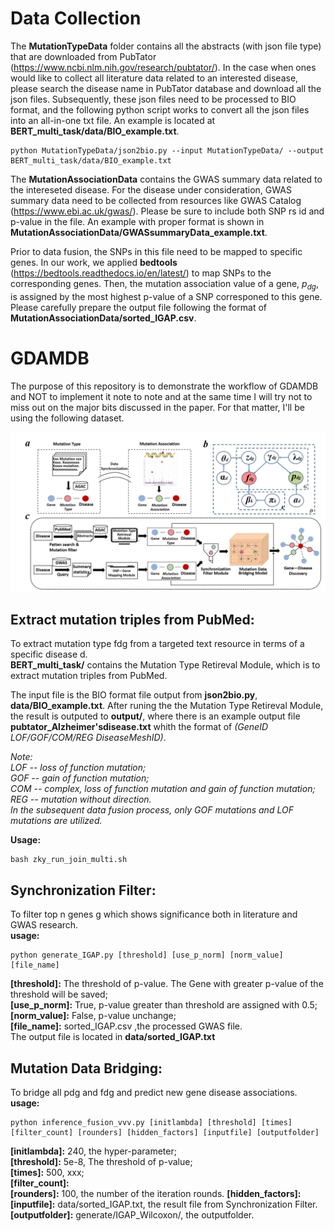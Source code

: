 # Data Collection
The **MutationTypeData** folder contains all the abstracts (with json file type) that are downloaded from PubTator (https://www.ncbi.nlm.nih.gov/research/pubtator/). In the case when ones would like to collect all literature data related to an interested disease, please search the disease name in PubTator database and download all the json files. Subsequently, these json files need to be processed to BIO format, and the following python script works to convert all the json files into an all-in-one txt file. An example is located at **BERT_multi_task/data/BIO_example.txt**.

    python MutationTypeData/json2bio.py --input MutationTypeData/ --output BERT_multi_task/data/BIO_example.txt

The **MutationAssociationData** contains the GWAS summary data related to the intereseted disease. For the disease under consideration, GWAS summary data need to be collected from resources like GWAS Catalog (https://www.ebi.ac.uk/gwas/). Please be sure to include both SNP rs id and p-value in the file. An example with proper format is shown in **MutationAssociationData/GWASsummaryData_example.txt**. 

Prior to data fusion, the SNPs in this file need to be mapped to specific genes. In our work, we applied **bedtools** (https://bedtools.readthedocs.io/en/latest/) to map SNPs to the corresponding genes. Then, the mutation association value of a gene, $p_{dg}$, is assigned by the most highest p-value of a SNP corresponed to this gene. Please carefully prepare the output file following the format of **MutationAssociationData/sorted_IGAP.csv**.


# GDAMDB
The purpose of this repository is to demonstrate the workflow of 
GDAMDB and NOT to implement it note to note and at the same time I will
 try not to miss out on the major bits discussed in the paper.
 For that matter, I'll be using the following dataset.

![avatar](picture/workflow.png)

## Extract mutation triples from PubMed: 
To extract mutation type fdg from a targeted text resource in terms of a specific disease d.  
**BERT_multi_task/** contains the Mutation Type Retireval Module, which is to extract mutation triples from PubMed.  

The input file is the BIO format file output from **json2bio.py**, **data/BIO_example.txt**. After runing the the Mutation Type Retireval Module, the result is outputed to **output/**, where there is an example output file **pubtator_Alzheimer'sdisease.txt** whith the format of *(GeneID LOF/GOF/COM/REG DiseaseMeshID)*.

*Note:   
LOF -- loss of function mutation;   
GOF -- gain of function mutation;   
COM -- complex, loss of function mutation and gain of function mutation;   
REG -- mutation without direction.  
In the subsequent data fusion process, only GOF mutations and LOF mutations are utilized.*  

**Usage:**  

    bash zky_run_join_multi.sh

 
## Synchronization Filter:  
To filter top n genes g which shows significance both in literature and GWAS research.   
**usage:**   

    python generate_IGAP.py [threshold] [use_p_norm] [norm_value] [file_name]   
    
**\[threshold]:** The threshold of p-value. The Gene with greater p-value of the threshold will be saved;  
**\[use_p_norm]:** True, p-value greater than threshold are assigned with 0.5;  
**\[norm_value]:** False, p-value unchange;  
**\[file_name]:** sorted_IGAP.csv ,the processed GWAS file.  
The output file is located in **data/sorted_IGAP.txt**

 
## Mutation Data Bridging: 
To bridge all pdg and fdg and predict new gene disease associations.   
**usage:**  

    python inference_fusion_vvv.py [initlambda] [threshold] [times] [filter_count] [rounders] [hidden_factors] [inputfile] [outputfolder] 

**\[initlambda]:** 240, the hyper-parameter;  
**\[threshold]:** 5e-8, The threshold of p-value;  
**\[times]:** 500, xxx;  
**\[filter_count]:**  
**\[rounders]:**  100, the number of the iteration rounds.
**\[hidden_factors]:**  
**\[inputfile]:** data/sorted_IGAP.txt, the result file from Synchronization Filter.
**\[outputfolder]:** generate/IGAP_Wilcoxon/, the outputfolder.


